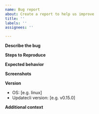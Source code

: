 ```yaml
---
name: Bug report
about: Create a report to help us improve
title: ''
labels: ''
assignees: ''

---
```


**Describe the bug**
<!-- A clear and concise description of the bug -->

**Steps to Reproduce**
<!-- Steps to reproduce the behavior -->

**Expected behavior**
<!-- A clear and concise description of what you expected to happen -->

**Screenshots**
<!-- If applicable, add screenshots to help explain your problem -->

**Version**
<!-- Please complete the following information -->
- OS: [e.g. linux]
- Updatecli version: [e.g. v0.15.0]

**Additional context**
<!-- Add any other context about the problem here -->
